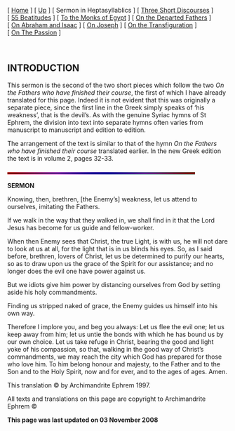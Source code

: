 \[ [Home](index.md) \] \[ [Up](ephrem.md) \] \[ Sermon in Heptasyllablics \] \[ [Three Short Discourses](3disc.md) \] \[ [55 Beatitudes](55beat.md) \] \[ [To the Monks of Egypt](egypt-int.md) \] \[ [On the Departed Fathers](dead-pat.md) \] \[ [On Abraham and Isaac](AbrIsaac.md) \] \[ [On Joseph](on_joseph.md) \] \[ [On the Transfiguration](on_the_transfiguration.md) \] \[ [On The Passion](PassSer.md) \]

 

INTRODUCTION
------------

This sermon is the second of the two short pieces which follow the two *On the Fathers who have finished their course*, the first of which I have already translated for this page. Indeed it is not evident that this was originally a separate piece, since the first line in the Greek simply speaks of ‘his weakness’, that is the devil’s. As with the genuine Syriac hymns of St Ephrem, the division into text into separate hymns often varies from manuscript to manuscript and edition to edition.

The arrangement of the text is similar to that of the hymn *On the Fathers who have finished their course* translated earlier. In the new Greek edition the text is in volume 2, pages 32-33.

**<img src="Thin_Red_and_Blue52.gif" width="428" height="5" />**

**SERMON**

Knowing, then, brethren, \[the Enemy’s\] weakness,
let us attend to ourselves, imitating the Fathers.

If we walk in the way that they walked in,
we shall find in it that the Lord Jesus
has become for us guide and fellow-worker.

When then Enemy sees that Christ, the true Light,
is with us, he will not dare
to look at us at all, for the light that is in us
blinds his eyes. So, as I said before,
brethren, lovers of Christ, let us be determined
to purify our hearts, so as to draw upon us
the grace of the Spirit for our assistance;
and no longer does the evil one have power against us.

But we idiots give him power
by distancing ourselves from God
by setting aside his holy commandments.

Finding us stripped naked of grace, the Enemy
guides us himself into his own way.

Therefore I implore you, and beg you always:
Let us flee the evil one; let us keep away from him;
let us untie the bonds with which he has bound us
by our own choice. Let us take refuge in Christ,
bearing the good and light yoke
of his compassion, so that, walking
in the good way of Christ’s commandments,
we may reach the city which God has prepared
for those who love him. To him belong honour
and majesty, to the Father and to the Son
and to the Holy Spirit, now and for ever,
and to the ages of ages. Amen.

This translation © by Archimandrite Ephrem 1997. 

All texts and translations on this page are copyright to
Archimandrite Ephrem ©

**This page was last updated on 03 November 2008**
